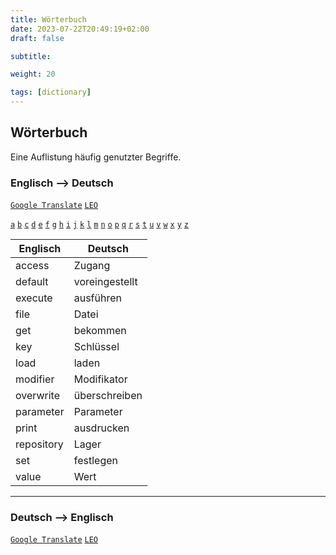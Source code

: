 ```yaml
---
title: Wörterbuch
date: 2023-07-22T20:49:19+02:00
draft: false

subtitle: 

weight: 20

tags: [dictionary]
---
```


## Wörterbuch

Eine Auflistung häufig genutzter Begriffe.

### Englisch --> Deutsch

[`Google Translate`](https://translate.google.com/?sl=en&tl=de&op=translate)
[`LEO`](https://dict.leo.org/englisch-deutsch)
 
<!-- Content navigation -->
[`a`](#a) [`b`](#b) [`c`](#c) [`d`](#d) [`e`](#e) [`f`](#f) [`g`](#g) [`h`](#h) [`i`](#i) [`j`](#j) [`k`](#k) [`l`](#l) [`m`](#m) [`n`](#n) [`o`](#o) [`p`](#p) [`q`](#q) [`r`](#r) [`s`](#s) [`t`](#t) [`u`](#u) [`v`](#v) [`w`](#w) [`x`](#x) [`y`](#y) [`z`](#z)

| Englisch | Deutsch |
| --- | --- |
| access | Zugang |
| default | voreingestellt |
| execute | ausführen |
| file | Datei |
| get | bekommen |
| key | Schlüssel |
| load | laden |
| modifier | Modifikator |
| overwrite | überschreiben |
| parameter | Parameter |
| print | ausdrucken |
| repository | Lager |
| set | festlegen |
| value | Wert |

<!--
| | |
| | |
| | |
| | |
| | |
| | |
| | |
| | |
| | |
| | |
-->


---
### Deutsch --> Englisch

[`Google Translate`](https://translate.google.com/?sl=de&tl=en&op=translate)
[`LEO`](https://dict.leo.org/deutsch-englisch)

